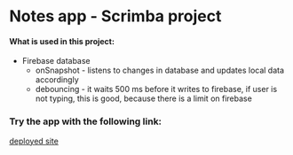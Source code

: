 # Notes app - Scrimba project

#### What is used in this project:

- Firebase database
    - onSnapshot - listens to changes in database and updates local data accordingly
    - debouncing - it waits 500 ms before it writes to firebase, if user is not typing, this is good, because there is a limit on firebase


### Try the app with the following link:
[deployed site](https://jan-blaska-scrimba-notes-app.netlify.app/)